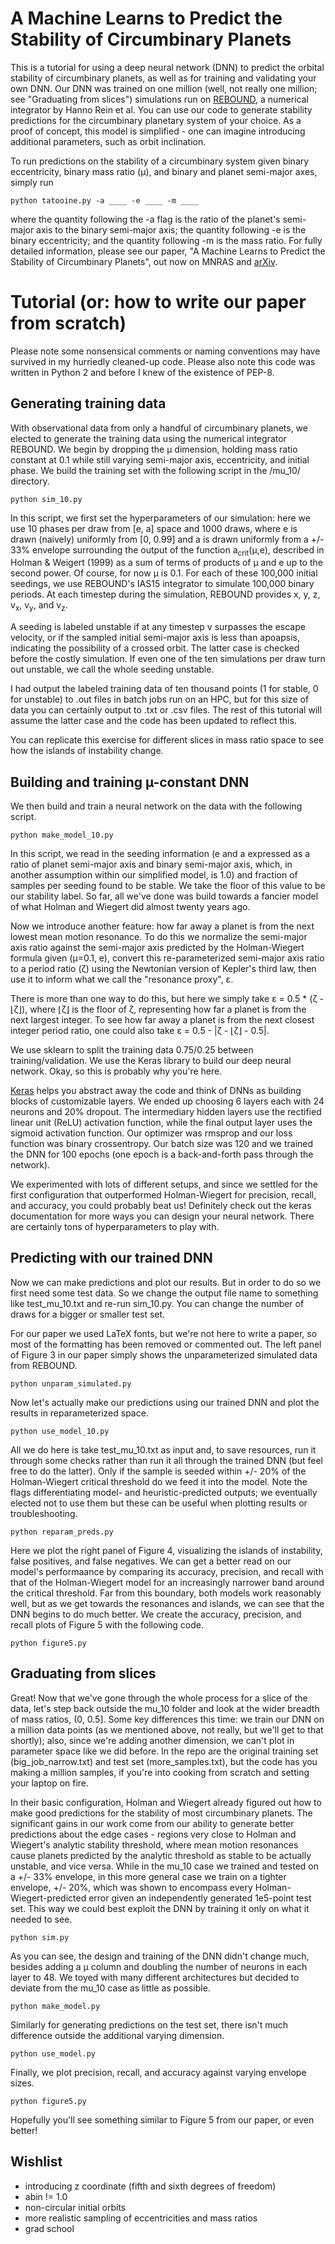 # A Machine Learns to Predict the Stability of Circumbinary Planets

This is a tutorial for using a deep neural network (DNN) to predict the orbital stability of circumbinary planets, as well as for training and validating your own DNN. Our DNN was trained on one million (well, not really one million; see "Graduating from slices") simulations run on [REBOUND](http://rebound.readthedocs.io/en/latest/index.html), a numerical integrator by Hanno Rein et al. You can use our code to generate stability predictions for the circumbinary planetary system of your choice. As a proof of concept, this model is simplified - one can imagine introducing additional parameters, such as orbit inclination. 

To run predictions on the stability of a circumbinary system given binary eccentricity, binary mass ratio (µ), and binary and planet semi-major axes, simply run

```
python tatooine.py -a ____ -e ____ -m ____
```

where the quantity following the -a flag is the ratio of the planet's semi-major axis to the binary semi-major axis; the quantity following -e is the binary eccentricity; and the quantity following -m is the mass ratio. For fully detailed information, please see our paper, "A Machine Learns to Predict the Stability of Circumbinary Planets", out now on MNRAS and [arXiv](https://arxiv.org/abs/1801.03955).


# Tutorial (or: how to write our paper from scratch)

Please note some nonsensical comments or naming conventions may have survived in my hurriedly cleaned-up code. Please also note this code was written in Python 2 and before I knew of the existence of PEP-8. 

## Generating training data
With observational data from only a handful of circumbinary planets, we elected to generate the training data using the numerical integrator REBOUND. We begin by dropping the µ dimension, holding mass ratio constant at 0.1 while still varying semi-major axis, eccentricity, and initial phase. We build the training set with the following script in the /mu_10/ directory.  

```
python sim_10.py
```

In this script, we first set the hyperparameters of our simulation: here we use 10 phases per draw from [e, a] space and 1000 draws, where e is drawn (naively) uniformly from [0, 0.99] and a is drawn uniformly from a +/- 33% envelope surrounding the output of the function a<sub>crit</sub>(µ,e), described in Holman & Weigert (1999) as a sum of terms of products of µ and e up to the second power. Of course, for now µ is 0.1. For each of these 100,000 initial seedings, we use REBOUND's IAS15 integrator to simulate 100,000 binary periods. At each timestep during the simulation, REBOUND provides x, y, z, v<sub>x</sub>, v<sub>y</sub>, and v<sub>z</sub>. 

A seeding is labeled unstable if at any timestep v surpasses the escape velocity, or if the sampled initial semi-major axis is less than apoapsis, indicating the possibility of a crossed orbit. The latter case is checked before the costly simulation. If even one of the ten simulations per draw turn out unstable, we call the whole seeding unstable. 

I had output the labeled training data of ten thousand points (1 for stable, 0 for unstable) to .out files in batch jobs run on an HPC, but for this size of data you can certainly output to .txt or .csv files. The rest of this tutorial will assume the latter case and the code has been updated to reflect this.

You can replicate this exercise for different slices in mass ratio space to see how the islands of instability change.


## Building and training µ-constant DNN
We then build and train a neural network on the data with the following script. 

```
python make_model_10.py
```

In this script, we read in the seeding information (e and a expressed as a ratio of planet semi-major axis and binary semi-major axis, which, in another assumption within our simplified model, is 1.0) and fraction of samples per seeding found to be stable. We take the floor of this value to be our stability label. So far, all we've done was build towards a fancier model of what Holman and Wiegert did almost twenty years ago. 

Now we introduce another feature: how far away a planet is from the next lowest mean motion resonance. To do this we normalize the semi-major axis ratio against the semi-major axis predicted by the Holman-Wiegert formula given (µ=0.1, e), convert this re-parameterized semi-major axis ratio to a period ratio (ζ) using the Newtonian version of Kepler's third law, then use it to inform what we call the "resonance proxy", ε.

There is more than one way to do this, but here we simply take ε = 0.5 * (ζ - ⌊ζ⌋), where ⌊ζ⌋ is the floor of ζ, representing how far a planet is from the next largest integer. To see how far away a planet is from the next closest integer period ratio, one could also take ε = 0.5 - |ζ - ⌊ζ⌋ - 0.5|. 

We use sklearn to split the training data 0.75/0.25 between training/validation. We use the Keras library to build our deep neural network. Okay, so this is probably why you're here.

[Keras](https://keras.io/) helps you abstract away the code and think of DNNs as building blocks of customizable layers. We ended up choosing 6 layers each with 24 neurons and 20% dropout. The intermediary hidden layers use the rectified linear unit (ReLU) activation function, while the final output layer uses the sigmoid activation function. Our optimizer was rmsprop and our loss function was binary crossentropy. Our batch size was 120 and we trained the DNN for 100 epochs (one epoch is a back-and-forth pass through the network). 

We experimented with lots of different setups, and since we settled for the first configuration that outperformed Holman-Wiegert for precision, recall, and accuracy, you could probably beat us! Definitely check out the keras documentation for more ways you can design your neural network. There are certainly tons of hyperparameters to play with.


## Predicting with our trained DNN
Now we can make predictions and plot our results. But in order to do so we first need some test data. So we change the output file name to something like test_mu_10.txt and re-run sim_10.py. You can change the number of draws for a bigger or smaller test set.

For our paper we used LaTeX fonts, but we're not here to write a paper, so most of the formatting has been removed or commented out. The left panel of Figure 3 in our paper simply shows the unparameterized simulated data from REBOUND.

```
python unparam_simulated.py
```

Now let's actually make our predictions using our trained DNN and plot the results in reparameterized space. 

```
python use_model_10.py
```

All we do here is take test_mu_10.txt as input and, to save resources, run it through some checks rather than run it all through the trained DNN (but feel free to do the latter). Only if the sample is seeded within +/- 20% of the Holman-Wiegert critical threshold do we feed it into the model. Note the flags differentiating model- and heuristic-predicted outputs; we eventually elected not to use them but these can be useful when plotting results or troubleshooting. 

```
python reparam_preds.py
```

Here we plot the right panel of Figure 4, visualizing the islands of instability, false positives, and false negatives. We can get a better read on our model's performaance by comparing its accuracy, precision, and recall with that of the Holman-Wiegert model for an increasingly narrower band around the critical threshold. Far from this boundary, both models work reasonably well, but as we get towards the resonances and islands, we can see that the DNN begins to do much better. We create the accuracy, precision, and recall plots of Figure 5 with the following code. 

```
python figure5.py
```

## Graduating from slices
Great! Now that we've gone through the whole process for a slice of the data, let's step back outside the mu_10 folder and look at the wider breadth of mass ratios, (0, 0.5]. Some key differences this time: we train our DNN on a million data points (as we mentioned above, not really, but we'll get to that shortly); also, since we're adding another dimension, we can't plot in parameter space like we did before. In the repo are the original training set (big_job_narrow.txt) and test set (more_samples.txt), but the code has you making a million samples, if you're into cooking from scratch and setting your laptop on fire. 

In their basic configuration, Holman and Wiegert already figured out how to make good predictions for the stability of most circumbinary planets. The significant gains in our work come from our ability to generate better predictions about the edge cases - regions very close to Holman and Wiegert's analytic stability threshold, where mean motion resonances cause planets predicted by the analytic threshold as stable to be actually unstable, and vice versa. While in the mu_10 case we trained and tested on a +/- 33% envelope, in this more general case we train on a tighter envelope, +/- 20%, which was shown to encompass every Holman-Wiegert-predicted error given an independently generated 1e5-point test set. This way we could best exploit the DNN by training it only on what it needed to see. 

```
python sim.py
```

As you can see, the design and training of the DNN didn't change much, besides adding a µ column and doubling the number of neurons in each layer to 48. We toyed with many different architectures but decided to deviate from the mu_10 case as little as possible. 

```
python make_model.py
```

Similarly for generating predictions on the test set, there isn't much difference outside the additional varying dimension. 

```
python use_model.py
```

Finally, we plot precision, recall, and accuracy against varying envelope sizes.

```
python figure5.py
```

Hopefully you'll see something similar to Figure 5 from our paper, or even better!


## Wishlist
- introducing z coordinate (fifth and sixth degrees of freedom)
- abin != 1.0
- non-circular initial orbits
- more realistic sampling of eccentricities and mass ratios
- grad school

